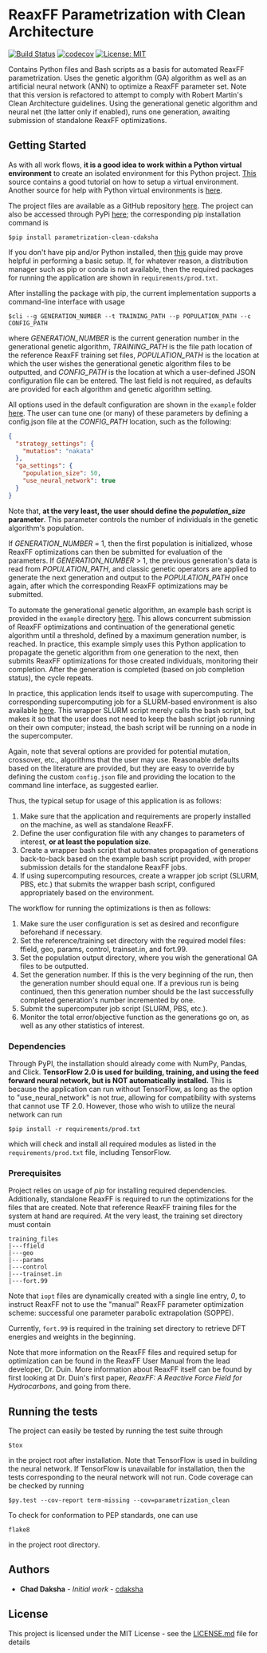 # ReaxFF Parametrization with Clean Architecture
[![Build Status](https://travis-ci.com/cdaksha/parametrization_clean.svg?token=LpB61vRRhRXYf6MrmquF&branch=master)](https://travis-ci.com/cdaksha/parametrization_clean)
[![codecov](https://codecov.io/gh/cdaksha/parametrization_clean/branch/master/graph/badge.svg?token=AWGP6HY2VD)](https://codecov.io/gh/cdaksha/parametrization_clean)
[![License: MIT](https://img.shields.io/badge/License-MIT-yellow.svg)](https://opensource.org/licenses/MIT)

Contains Python files and Bash scripts as a basis for automated ReaxFF parametrization. Uses the genetic algorithm (GA)
algorithm as well as an artificial neural network (ANN) to optimize a ReaxFF parameter set. Note that this version
is refactored to attempt to comply with Robert Martin's Clean Architecture guidelines. Using the generational genetic
algorithm and neural net (the latter only if enabled), runs one generation, awaiting submission of standalone
ReaxFF optimizations.

## Getting Started

As with all work flows, **it is a good idea
to work within a Python virtual environment** to create an isolated environment for this Python project.
[This](https://docs.python.org/3/tutorial/venv.html) source contains a good tutorial on how to setup a virtual
environment. Another source for help with Python virtual environments is
[here](https://docs.python-guide.org/dev/virtualenvs/).

The project files are available as a GitHub repository [here](https://github.com/cdaksha/parametrization_clean).
The project can also be accessed through PyPi [here](https://pypi.org/project/parametrization-clean-cdaksha/);
the corresponding pip installation command is

```commandline
$pip install parametrization-clean-cdaksha
```

If you don't have pip and/or Python installed, then [this](https://docs.python-guide.org/starting/installation/)
guide may prove helpful in performing a basic setup. If, for whatever reason, a distribution manager such as pip or
conda is not available, then the required packages for running the application are shown in `requirements/prod.txt`.

After installing the package with pip, the current implementation supports a command-line interface with usage

```commandline
$cli --g GENERATION_NUMBER --t TRAINING_PATH --p POPULATION_PATH --c CONFIG_PATH
```

where *GENERATION_NUMBER* is the current generation number in the generational genetic algorithm, *TRAINING_PATH*
is the file path location of the reference ReaxFF training set files, *POPULATION_PATH* is the location at which
the user wishes the generational genetic algorithm files to be outputted, and *CONFIG_PATH* is the location at which
a user-defined JSON configuration file can be entered. The last field is not required, as defaults are provided for
each algorithm and genetic algorithm setting.

All options used in the default configuration are shown in the `example` folder [here](example/config.json). The user
can tune one (or many) of these parameters by defining a config.json file at the *CONFIG_PATH* location, such as the
following:

```json
{
  "strategy_settings": {
    "mutation": "nakata"
  },
  "ga_settings": {
    "population_size": 50,
    "use_neural_network": true
  }
}
```

Note that, **at the very least, the user should define the *population_size* parameter**. This parameter controls the
number of individuals in the genetic algorithm's population.

If *GENERATION_NUMBER* = 1, then the first population is initialized, whose ReaxFF optimizations can then be submitted
for evaluation of the parameters. If *GENERATION_NUMBER* > 1, the previous generation's data is read from
*POPULATION_PATH*, and classic genetic operators are applied to generate the next generation and output to the
*POPULATION_PATH* once again, after which the corresponding ReaxFF optimizations may be submitted.

To automate the generational genetic algorithm, an example bash script is provided in the `example` directory
[here](example/main.sh). This allows concurrent submission of ReaxFF optimizations and continuation of the
generational genetic algorithm until a threshold, defined by a maximum generation number, is reached. In practice,
this example simply uses this Python application to propagate the genetic algorithm from one generation to the next,
then submits ReaxFF optimizations for those created individuals, monitoring their completion. After the generation
is completed (based on job completion status), the cycle repeats.

In practice, this application lends itself to usage with supercomputing. The corresponding supercomputing job for
a SLURM-based environment is also available [here](example/job.qs). This wrapper SLURM script merely calls the bash
script, but makes it so that the user does not need to keep the bash script job running on their own computer; instead,
the bash script will be running on a node in the supercomputer.

Again, note that several options are provided for potential mutation, crossover, etc., algorithms that the user may use.
Reasonable defaults based on the literature are provided, but they are easy to override by defining the custom
`config.json` file and providing the location to the command line interface, as suggested earlier.

Thus, the typical setup for usage of this application is as follows:
  1. Make sure that the application and requirements are properly installed on the machine, as well as
     standalone ReaxFF.
  2. Define the user configuration file with any changes to parameters of interest, **or at least the population size**.
  3. Create a wrapper bash script that automates propagation of generations back-to-back based on the example bash
     script provided, with proper submission details for the standalone ReaxFF jobs.
  4. If using supercomputing resources, create a wrapper job script (SLURM, PBS, etc.) that submits the wrapper bash
     script, configured appropriately based on the environment.

The workflow for running the optimizations is then as follows:
  1. Make sure the user configuration is set as desired and reconfigure beforehand if necessary.
  2. Set the reference/training set directory with the required model files:
     ffield, geo, params, control, trainset.in, and fort.99.
  3. Set the population output directory, where you wish the generational GA files to be outputted.
  4. Set the generation number. If this is the very beginning of the run, then the generation number should equal one.
     If a previous run is being continued, then this generation number should be the last successfully completed
     generation's number incremented by one.
  5. Submit the supercomputer job script (SLURM, PBS, etc.).
  6. Monitor the total error/objective function as the generations go on, as well as any other statistics of interest.

### Dependencies

Through PyPI, the installation should already come with NumPy, Pandas, and Click. **TensorFlow 2.0 is used for building,
training, and using the feed forward neural network, but is NOT automatically installed.** This is because the
application can run without TensorFlow, as long as the option to "use_neural_network" is not *true*, allowing
for compatibility with systems that cannot use TF 2.0. However, those who wish to utilize the neural network can run

```commandline
$pip install -r requirements/prod.txt
```

which will check and install all required modules as listed in the `requirements/prod.txt` file, including TensorFlow.

### Prerequisites

Project relies on usage of *pip* for installing required dependencies. Additionally, standalone ReaxFF is required to
run the optimizations for the files that are created. Note that reference ReaxFF training files for the system at hand
are required. At the very least, the training set directory must contain

```
training_files
|---ffield
|---geo
|---params
|---control
|---trainset.in
|---fort.99
```

Note that `iopt` files are dynamically created with a single line entry, *0*, to instruct ReaxFF not to use the "manual"
ReaxFF parameter optimization scheme: successful one parameter parabolic extrapolation (SOPPE).

Currently, `fort.99` is required in the training set directory to retrieve DFT energies and weights in the beginning.

Note that more information on the ReaxFF files and required setup for optimization can be found in the ReaxFF User
Manual from the lead developer, Dr. Duin. More information about ReaxFF itself can be found by first looking at
Dr. Duin's first paper, *ReaxFF: A Reactive Force Field for Hydrocarbons*, and going from there.

## Running the tests

The project can easily be tested by running the test suite through

```
$tox
```

in the project root after installation. Note that TensorFlow is used in building the neural network. If TensorFlow
is unavailable for installation, then the tests corresponding to the neural network will not run. Code coverage can be
checked by running

```
$py.test --cov-report term-missing --cov=parametrization_clean
```

To check for conformation to PEP standards, one can use

```
flake8
```

in the project root directory.

## Authors

* **Chad Daksha** - *Initial work* - [cdaksha](https://github.com/cdaksha)

## License

This project is licensed under the MIT License - see the [LICENSE.md](LICENSE.md) file for details
